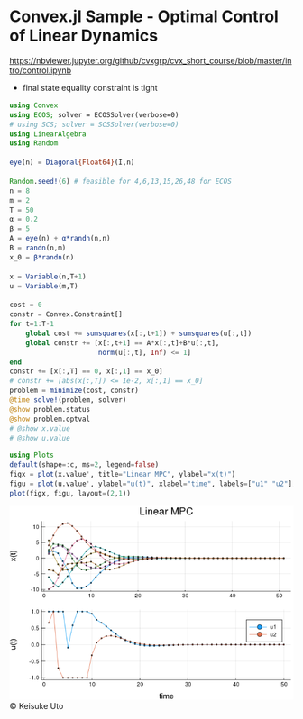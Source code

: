 # Convex.jl Sample - Optimal Control of Linear Dynamics
https://nbviewer.jupyter.org/github/cvxgrp/cvx_short_course/blob/master/intro/control.ipynb
* final state equality constraint is tight

```julia
using Convex
using ECOS; solver = ECOSSolver(verbose=0)
# using SCS; solver = SCSSolver(verbose=0)
using LinearAlgebra
using Random

eye(n) = Diagonal{Float64}(I,n)

Random.seed!(6) # feasible for 4,6,13,15,26,48 for ECOS
n = 8
m = 2
T = 50
α = 0.2
β = 5
A = eye(n) + α*randn(n,n)
B = randn(n,m)
x_0 = β*randn(n)

x = Variable(n,T+1)
u = Variable(m,T)

cost = 0
constr = Convex.Constraint[]
for t=1:T-1
    global cost += sumsquares(x[:,t+1]) + sumsquares(u[:,t])
    global constr += [x[:,t+1] == A*x[:,t]+B*u[:,t],
                      norm(u[:,t], Inf) <= 1]
end
constr += [x[:,T] == 0, x[:,1] == x_0]
# constr += [abs(x[:,T]) <= 1e-2, x[:,1] == x_0]
problem = minimize(cost, constr)
@time solve!(problem, solver)
@show problem.status
@show problem.optval
# @show x.value
# @show u.value
```

```julia
using Plots
default(shape=:c, ms=2, legend=false)
figx = plot(x.value', title="Linear MPC", ylabel="x(t)")
figu = plot(u.value', ylabel="u(t)", xlabel="time", labels=["u1" "u2"],  legend=:best)
plot(figx, figu, layout=(2,1))
```

![](assets/markdown-img-paste-20190301195905883.png)
&copy; Keisuke Uto
